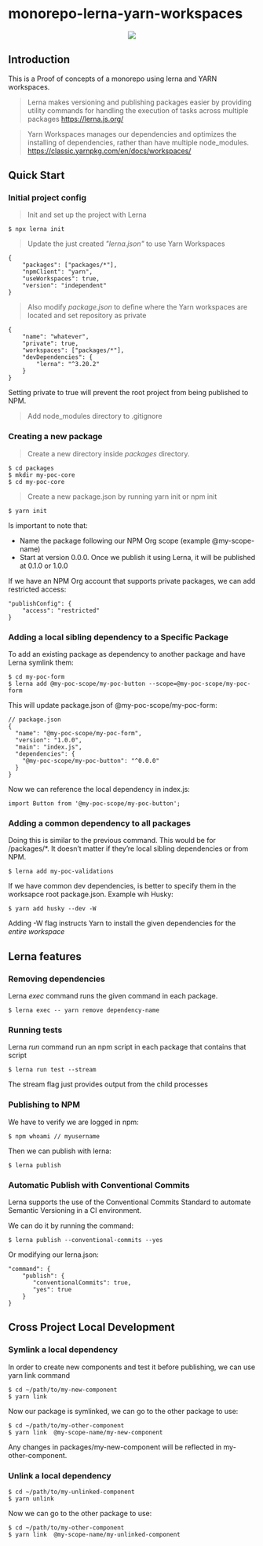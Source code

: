 # monorepo-lerna-yarn-workspaces

<p align="center">
  <a href="https://lerna.js.org/">
    <img  src="https://miro.medium.com/max/800/1*lgWw_inXlHN4dSgn4hxJSg.jpeg">
  </a>
</p>

## Introduction

This is a Proof of concepts of a monorepo using lerna and YARN workspaces.

> Lerna makes versioning and publishing packages easier by providing utility commands for handling the execution of tasks across multiple packages 
https://lerna.js.org/

> Yarn Workspaces manages our dependencies and optimizes the installing of dependencies, rather than have multiple node_modules. 
https://classic.yarnpkg.com/en/docs/workspaces/



## Quick Start


### Initial project config

> Init and set up the project with Lerna
```
$ npx lerna init
```

> Update the just created *"lerna.json"* to use Yarn Workspaces
```
{
    "packages": ["packages/*"],
    "npmClient": "yarn",
    "useWorkspaces": true,
    "version": "independent"
}
```

> Also modify *package.json* to define where the Yarn workspaces are located and set repository as private
```
{
    "name": "whatever",
    "private": true,
    "workspaces": ["packages/*"],
    "devDependencies": {
        "lerna": "^3.20.2"
    }
}
```
Setting private to true will prevent the root project from being published to NPM.

> Add node_modules directory to .gitignore


### Creating a new package

> Create a new directory inside *packages* directory.

```
$ cd packages
$ mkdir my-poc-core
$ cd my-poc-core

```

> Create a new package.json by running yarn init or npm init
```
$ yarn init
```
Is important to note that:
* Name the package following our NPM Org scope (example @my-scope-name)
* Start at version 0.0.0. Once we publish it using Lerna, it will be published at 0.1.0 or 1.0.0

If we have an NPM Org account that supports private packages, we can add restricted access:
```
"publishConfig": {
    "access": "restricted"
}
```

### Adding a local sibling dependency to a Specific Package

To add an existing package as dependency to another package and have Lerna symlink them:
```
$ cd my-poc-form
$ lerna add @my-poc-scope/my-poc-button --scope=@my-poc-scope/my-poc-form
```

This will update package.json of @my-poc-scope/my-poc-form:
```
// package.json
{
  "name": "@my-poc-scope/my-poc-form",
  "version": "1.0.0",
  "main": "index.js",
  "dependencies": {
    "@my-poc-scope/my-poc-button": "^0.0.0"
  }
}
```

Now we can reference the local dependency in index.js:
```
import Button from '@my-poc-scope/my-poc-button';
```

### Adding a common dependency to all packages
Doing this is similar to the previous command. This would be for /packages/*. 
It doesn’t matter if they’re local sibling dependencies or from NPM.

```
$ lerna add my-poc-validations
```

If we have common dev dependencies, is better to specify them in the worksapce root package.json.
Example wih Husky:
```
$ yarn add husky --dev -W
```
Adding -W flag instructs Yarn to install the given dependencies for the *entire workspace*

## Lerna features

### Removing dependencies
Lerna *exec* command runs the given command in each package.
```
$ lerna exec -- yarn remove dependency-name
```

### Running tests

Lerna *run* command run an npm script in each package that contains that script

```
$ lerna run test --stream
```
The stream flag just provides output from the child processes

### Publishing to NPM

We have to verify we are logged in npm:
```
$ npm whoami // myusername
```

Then we can publish with lerna:
```
$ lerna publish
```

### Automatic Publish with Conventional Commits

Lerna supports the use of the Conventional Commits Standard to automate Semantic Versioning in a CI environment.

We can do it by running the command:
```
$ lerna publish --conventional-commits --yes
```

Or modifying our lerna.json:
```
"command": {
    "publish": {
       "conventionalCommits": true, 
       "yes": true
    }
}
``` 

## Cross Project Local Development


### Symlink a local dependency
In order to create new components and test it before publishing, we can use yarn link command

```
$ cd ~/path/to/my-new-component
$ yarn link
```

Now our package is symlinked, we can go to the other package to use:
```
$ cd ~/path/to/my-other-component
$ yarn link  @my-scope-name/my-new-component
```

Any changes in packages/my-new-component will be reflected in my-other-component.

### Unlink a local dependency
```
$ cd ~/path/to/my-unlinked-component
$ yarn unlink
```

Now we can go to the other package to use:
```
$ cd ~/path/to/my-other-component
$ yarn link  @my-scope-name/my-unlinked-component
```